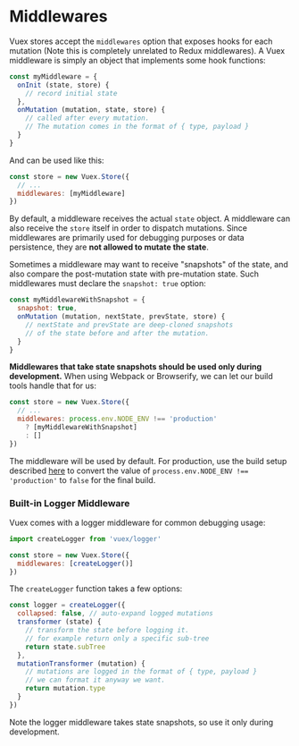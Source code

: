 # Middlewares

Vuex stores accept the `middlewares` option that exposes hooks for each mutation (Note this is completely unrelated to Redux middlewares). A Vuex middleware is simply an object that implements some hook functions:

``` js
const myMiddleware = {
  onInit (state, store) {
    // record initial state
  },
  onMutation (mutation, state, store) {
    // called after every mutation.
    // The mutation comes in the format of { type, payload }
  }
}
```

And can be used like this:

``` js
const store = new Vuex.Store({
  // ...
  middlewares: [myMiddleware]
})
```

By default, a middleware receives the actual `state` object. A middleware can also receive the `store` itself in order to dispatch mutations. Since middlewares are primarily used for debugging purposes or data persistence, they are **not allowed to mutate the state**.

Sometimes a middleware may want to receive "snapshots" of the state, and also compare the post-mutation state with pre-mutation state. Such middlewares must declare the `snapshot: true` option:

``` js
const myMiddlewareWithSnapshot = {
  snapshot: true,
  onMutation (mutation, nextState, prevState, store) {
    // nextState and prevState are deep-cloned snapshots
    // of the state before and after the mutation.
  }
}
```

**Middlewares that take state snapshots should be used only during development.** When using Webpack or Browserify, we can let our build tools handle that for us:

``` js
const store = new Vuex.Store({
  // ...
  middlewares: process.env.NODE_ENV !== 'production'
    ? [myMiddlewareWithSnapshot]
    : []
})
```

The middleware will be used by default. For production, use the build setup described [here](http://vuejs.org/guide/application.html#Deploying_for_Production) to convert the value of `process.env.NODE_ENV !== 'production'` to `false` for the final build.

### Built-in Logger Middleware

Vuex comes with a logger middleware for common debugging usage:

``` js
import createLogger from 'vuex/logger'

const store = new Vuex.Store({
  middlewares: [createLogger()]
})
```

The `createLogger` function takes a few options:

``` js
const logger = createLogger({
  collapsed: false, // auto-expand logged mutations
  transformer (state) {
    // transform the state before logging it.
    // for example return only a specific sub-tree
    return state.subTree
  },
  mutationTransformer (mutation) {
    // mutations are logged in the format of { type, payload }
    // we can format it anyway we want.
    return mutation.type
  }
})
```

Note the logger middleware takes state snapshots, so use it only during development.
